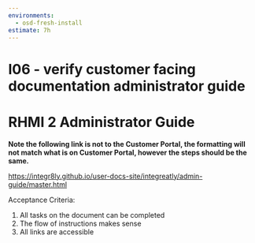 ```yaml
---
environments:
  - osd-fresh-install
estimate: 7h
---
```


# I06 - verify customer facing documentation administrator guide

# RHMI 2 Administrator Guide

**Note the following link is not to the Customer Portal, the formatting will not match what is on Customer Portal, however the steps should be the same.**

https://integr8ly.github.io/user-docs-site/integreatly/admin-guide/master.html

Acceptance Criteria:

1. All tasks on the document can be completed
2. The flow of instructions makes sense
3. All links are accessible
